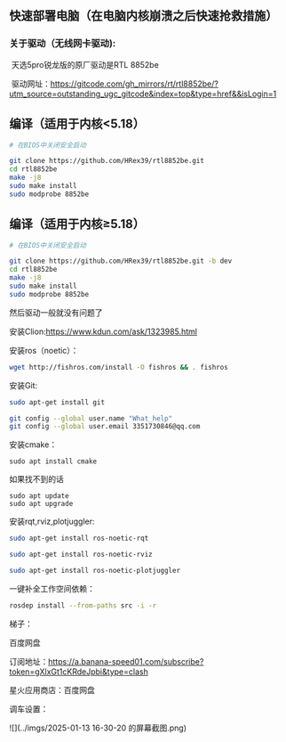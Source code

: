 ## 快速部署电脑（在电脑内核崩溃之后快速抢救措施）



### 关于驱动（无线网卡驱动):

​	天选5pro锐龙版的原厂驱动是RTL  8852be

​	驱动网址：https://gitcode.com/gh_mirrors/rt/rtl8852be/?utm_source=outstanding_ugc_gitcode&index=top&type=href&&isLogin=1

## 编译（适用于内核<5.18）

```bash
# 在BIOS中关闭安全启动

git clone https://github.com/HRex39/rtl8852be.git
cd rtl8852be
make -j8
sudo make install
sudo modprobe 8852be
```

## [     ](https://gitcode.com/gh_mirrors/rt/rtl8852be/?utm_source=outstanding_ugc_gitcode&index=top&type=href&&isLogin=1#编译（适用于内核≥518）)

## [     ](https://gitcode.com/gh_mirrors/rt/rtl8852be/?utm_source=outstanding_ugc_gitcode&index=top&type=href&&isLogin=1#编译（适用于内核≥518）)编译（适用于内核≥5.18）

```bash
# 在BIOS中关闭安全启动

git clone https://github.com/HRex39/rtl8852be.git -b dev
cd rtl8852be
make -j8
sudo make install
sudo modprobe 8852be
```

然后驱动一般就没有问题了



安装Clion:https://www.kdun.com/ask/1323985.html

安装ros（noetic）：

```bash
wget http://fishros.com/install -O fishros && . fishros
```

安装Git:

```bash
sudo apt-get install git

git config --global user.name "What_help"
git config --global user.email 3351730846@qq.com
```



安装cmake：

```
sudo apt install cmake
```

 如果找不到的话



```
sudo apt update
sudo apt upgrade
```



安装rqt,rviz,plotjuggler:

```bash
sudo apt-get install ros-noetic-rqt

sudo apt-get install ros-noetic-rviz

sudo apt-get install ros-noetic-plotjuggler
```



一键补全工作空间依赖：

```bash
rosdep install --from-paths src -i -r
```



梯子：

百度网盘

订阅地址：https://a.banana-speed01.com/subscribe?token=gXlxGt1cKRdeJpbi&type=clash



星火应用商店：百度网盘



调车设置：

![](../imgs/2025-01-13 16-30-20 的屏幕截图.png)